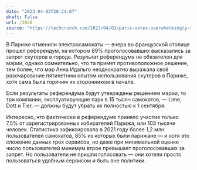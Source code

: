 ```yaml
---
date: "2023-04-03T20:24:07"
draft: False
url: /3938
source: "https://techcrunch.com/2023/04/02/paris-votes-overwhelmingly-to-ban-shared-e-scooters/"
---
```


В Париже отменили электросамокаты — вчера во французской столице прошел референдум, на котором 89% проголосовавших высказались за запрет скутеров в городе. Результат референдума не обязателен для мэрии, однако сомнительно, что та примет противоположное решение, тем более, что мэр Анна Идальго неоднократно выражала своё разочарование пятилетним опытом использования скутеров в Париже, хотя сама была горячим их сторонником в начале.

Если результаты референдума будут утверждены решением мэрии, то три компании, эксплуатирующие парк в 15 тысяч самокатов, — Lime, Dott и Tier, — должны будут убрать их полностью к 1 сентября.

Интересно, что фактически в референдуме приняло участие только 7,5% от зарегистрированных избирателей Парижа, или 103 тысячи человек. Статистика зафиксировала в 2021 году более 1,2 млн пользователей самокатов, 85% из которых были парижане — и хотя это сложение данных трех сервисов, но даже при минимальной оценке число пользователей минимум втрое превышает проголосовавших за запрет. Но пользователи не пришли голосовать — они хотели просто пользоваться удобным сервисом и быть вне политики.
